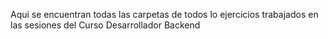 Aqui se encuentran todas las carpetas de todos lo ejercicios trabajados en las sesiones del Curso Desarrollador Backend